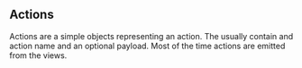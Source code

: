 ## Actions

Actions are a simple objects representing an action. The usually contain and action name and an optional payload. Most of the time actions are emitted from the views.
